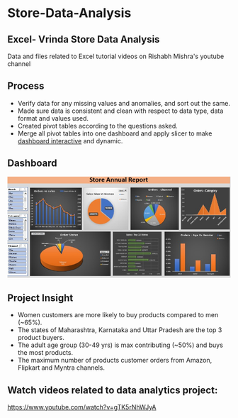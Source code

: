 # Store-Data-Analysis

## Excel- Vrinda Store Data Analysis 
Data and files related to Excel tutorial videos on Rishabh Mishra's youtube channel 

## **Process**

- Verify data for any missing values and anomalies, and sort out the same.
- Made sure data is consistent and clean with respect to data type, data format and values used.
- Created pivot tables according to the questions asked.
- Merge all pivot tables into one dashboard and apply slicer to make <a href="https://github.com/LinguaByte1111/Store-Data-Analysis/blob/main/Vrinda%20Store%20Annual%20Report.jpg">dashboard interactive</a> and dynamic.

## **Dashboard**

![Alt text of the image](https://github.com/LinguaByte1111/Store-Data-Analysis/blob/main/Vrinda%20Store%20Annual%20Report.jpg)

## **Project Insight**

- Women customers are more likely to buy products compared to men (~65%).
- The states of Maharashtra, Karnataka and Uttar Pradesh are the top 3 product buyers.
- The adult age group (30-49 yrs) is max contributing (~50%) and buys the most products.
- The maximum number of products customer orders from Amazon, Flipkart and Myntra channels.

## Watch videos related to data analytics project: 
https://www.youtube.com/watch?v=gTK5rNhWJyA 
